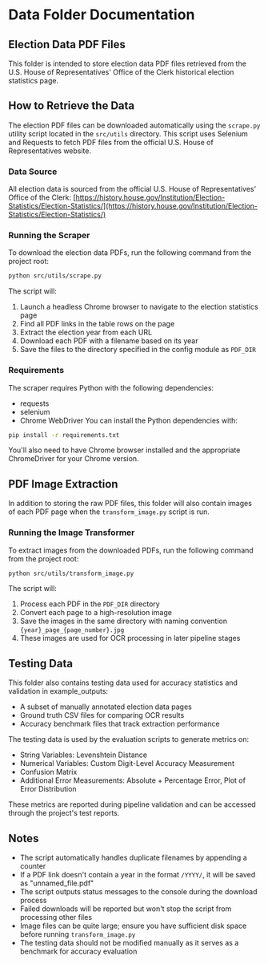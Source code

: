 # Data Folder Documentation
## Election Data PDF Files
This folder is intended to store election data PDF files retrieved from the U.S. House of Representatives' Office of the Clerk historical election statistics page.

## How to Retrieve the Data
The election PDF files can be downloaded automatically using the `scrape.py` utility script located in the `src/utils` directory. This script uses Selenium and Requests to fetch PDF files from the official U.S. House of Representatives website.

### Data Source
All election data is sourced from the official U.S. House of Representatives' Office of the Clerk:
[https://history.house.gov/Institution/Election-Statistics/Election-Statistics/](https://history.house.gov/Institution/Election-Statistics/Election-Statistics/)

### Running the Scraper
To download the election data PDFs, run the following command from the project root:
```bash
python src/utils/scrape.py
```
The script will:
1. Launch a headless Chrome browser to navigate to the election statistics page
2. Find all PDF links in the table rows on the page
3. Extract the election year from each URL
4. Download each PDF with a filename based on its year
5. Save the files to the directory specified in the config module as `PDF_DIR`

### Requirements
The scraper requires Python with the following dependencies:
- requests
- selenium
- Chrome WebDriver
You can install the Python dependencies with:
```bash
pip install -r requirements.txt
```
You'll also need to have Chrome browser installed and the appropriate ChromeDriver for your Chrome version.

## PDF Image Extraction
In addition to storing the raw PDF files, this folder will also contain images of each PDF page when the `transform_image.py` script is run.

### Running the Image Transformer
To extract images from the downloaded PDFs, run the following command from the project root:
```bash
python src/utils/transform_image.py
```

The script will:
1. Process each PDF in the `PDF_DIR` directory
2. Convert each page to a high-resolution image
3. Save the images in the same directory with naming convention `{year}_page_{page_number}.jpg`
4. These images are used for OCR processing in later pipeline stages

## Testing Data
This folder also contains testing data used for accuracy statistics and validation in example_outputs:

- A subset of manually annotated election data pages
- Ground truth CSV files for comparing OCR results
- Accuracy benchmark files that track extraction performance

The testing data is used by the evaluation scripts to generate metrics on:
- String Variables: Levenshtein Distance
- Numerical Variables: Custom Digit-Level Accuracy Measurement
- Confusion Matrix
- Additional Error Measurements: Absolute + Percentage Error, Plot of Error Distribution

These metrics are reported during pipeline validation and can be accessed through the project's test reports.

## Notes
- The script automatically handles duplicate filenames by appending a counter
- If a PDF link doesn't contain a year in the format `/YYYY/`, it will be saved as "unnamed_file.pdf"
- The script outputs status messages to the console during the download process
- Failed downloads will be reported but won't stop the script from processing other files
- Image files can be quite large; ensure you have sufficient disk space before running `transform_image.py`
- The testing data should not be modified manually as it serves as a benchmark for accuracy evaluation
